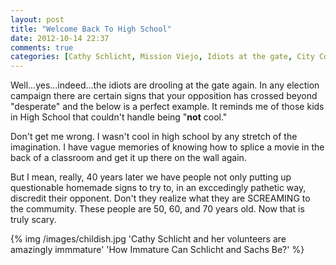 ```yaml
---
layout: post
title: "Welcome Back To High School"
date: 2012-10-14 22:37
comments: true
categories: [Cathy Schlicht, Mission Viejo, Idiots at the gate, City Council, Larry Gilbert]
---
```


Well...yes...indeed...the idiots are drooling at the gate again. In any election campaign there are certain signs that your opposition has crossed beyond "desperate" and the below is a perfect example. It reminds me of those kids in High School that couldn't handle being "**not** cool."  

Don't get me wrong.  I wasn't cool in high school by any stretch of the imagination.  I have vague memories of knowing how to splice a movie in the back of a classroom and get it up there on the wall again. 

But I mean, really, 40 years later we have people not only putting up questionable homemade signs to try to, in an exccedingly pathetic way, discredit their opponent. Don't they realize what they are SCREAMING to the commumity. These people are 50, 60, and 70 years old.  Now that is truly scary. 

{% img /images/childish.jpg 'Cathy Schlicht and her volunteers are amazingly immmature' 'How Immature Can Schlicht and Sachs Be?' %}